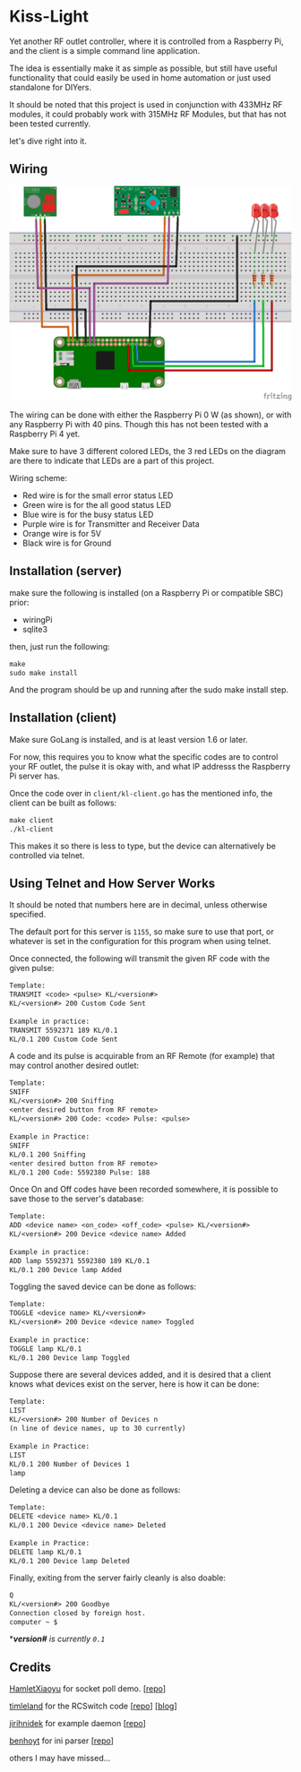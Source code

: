 # Kiss-Light

Yet another RF outlet controller, where it is controlled from a Raspberry Pi, and the client is a simple command line application.

The idea is essentially make it as simple as possible, but still have useful functionality that could easily be used in home automation or just used standalone for DIYers.

It should be noted that this project is used in conjunction with 433MHz RF modules, it could probably work with 315MHz RF Modules, but that has not been tested currently.

let's dive right into it.

## Wiring

![RPi wiring](./KissLight_RPI_RF_433_wiring_diagramv2.png)

The wiring can be done with either the Raspberry Pi 0 W (as shown), or with any
Raspberry Pi with 40 pins. Though this has not been tested with a Raspberry Pi 4 yet.

Make sure to have 3 different colored LEDs, the 3 red LEDs on the diagram are there to indicate that LEDs are a part of this project.

Wiring scheme:

- Red wire is for the small error status LED
- Green wire is for the all good status LED
- Blue wire is for the busy status LED
- Purple wire is for Transmitter and Receiver Data
- Orange wire is for 5V
- Black wire is for Ground

## Installation (server)

make sure the following is installed (on a Raspberry Pi or compatible SBC) prior:

- wiringPi
- sqlite3

then, just run the following:

```shell
make
sudo make install
```

And the program should be up and running after the sudo make install step.

## Installation (client)

Make sure GoLang is installed, and is at least version 1.6 or later.

For now, this requires you to know what the specific codes are to control your RF outlet,
the pulse it is okay with, and what IP addresss the Raspberry Pi server has.

Once the code over in ```client/kl-client.go``` has the mentioned info, the client can be built as follows:

```shell
make client
./kl-client
```

This makes it so there is less to type, but the device can alternatively be controlled via telnet.

## Using Telnet and How Server Works

It should be noted that numbers here are in decimal, unless otherwise specified.

The default port for this server is ```1155```, so make sure to use that port, or whatever is set in the configuration for this program when using telnet.

Once connected, the following will transmit the given RF code with the given pulse:

```plaintext
Template:
TRANSMIT <code> <pulse> KL/<version#>
KL/<version#> 200 Custom Code Sent

Example in practice:
TRANSMIT 5592371 189 KL/0.1
KL/0.1 200 Custom Code Sent
```

A code and its pulse is acquirable from an RF Remote (for example) that may control
another desired outlet:

```plaintext
Template:
SNIFF
KL/<version#> 200 Sniffing
<enter desired button from RF remote>
KL/<version#> 200 Code: <code> Pulse: <pulse>

Example in Practice:
SNIFF
KL/0.1 200 Sniffing
<enter desired button from RF remote>
KL/0.1 200 Code: 5592380 Pulse: 188
```

Once On and Off codes have been recorded somewhere, it is possible to save
those to the server's database:

```plaintext
Template:
ADD <device name> <on_code> <off_code> <pulse> KL/<version#>
KL/<version#> 200 Device <device name> Added

Example in practice:
ADD lamp 5592371 5592380 189 KL/0.1
KL/0.1 200 Device lamp Added
```

Toggling the saved device can be done as follows:

```plaintext
Template:
TOGGLE <device name> KL/<version#>
KL/<version#> 200 Device <device name> Toggled

Example in practice:
TOGGLE lamp KL/0.1
KL/0.1 200 Device lamp Toggled
```

Suppose there are several devices added, and it is desired
that a client knows what devices exist on the server, here
is how it can be done:

```plaintext
Template:
LIST
KL/<version#> 200 Number of Devices n
(n line of device names, up to 30 currently)

Example in Practice:
LIST
KL/0.1 200 Number of Devices 1
lamp
```

Deleting a device can also be done as follows:

```plaintext
Template:
DELETE <device name> KL/0.1
KL/0.1 200 Device <device name> Deleted

Example in Practice:
DELETE lamp KL/0.1
KL/0.1 200 Device lamp Deleted
```

Finally, exiting from the server fairly cleanly is also doable:

```plaintext
Q
KL/<version#> 200 Goodbye
Connection closed by foreign host.
computer ~ $
```

****version#** is currently ```0.1```*

## Credits

[HamletXiaoyu](https://github.com/HamletXiaoyu) for socket poll demo. [[repo](https://github.com/HamletXiaoyu/socket-poll)]

[timleland](https://github.com/timleland) for the RCSwitch code [[repo](https://github.com/timleland/rfoutlet)] [[blog](https://timleland.com/wireless-power-outlets/)]

[jirihnidek](https://github.com/jirihnidek) for example daemon [[repo](https://github.com/jirihnidek/daemon)]

[benhoyt](https://github.com/benhoyt) for ini parser [[repo](https://github.com/benhoyt/inih)]

others I may have missed...
